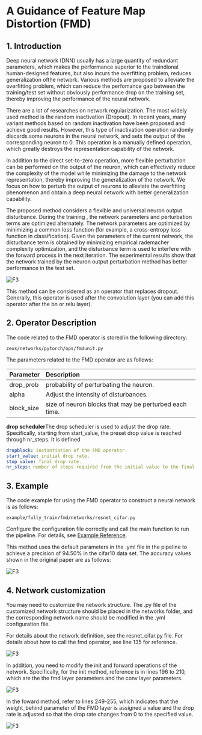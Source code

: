 # A Guidance of Feature Map Distortion (FMD)

## 1. Introduction

Deep neural network (DNN) usually has a large quantity of redundant parameters, which makes the performance superior to the traindional human-designed features, but also incurs the overfitting problem, reduces generalization ofthe network. Various methods are proposed to alleviate the overfitting problem, which can reduce the perfomance gap between the training/test set without obviously performance drop on the training set, thereby improving the performance of the neural network.

There are a lot of researches on network regularization. The most widely used method is the random inactivation (Dropout). In recent years, many variant methods based on random inactivation have been proposed and achieve good results. However, this type of inactivation operation randomly discards some neurons in the neural network, and sets the output of the corresponding neuron to 0. This operation is a manually defined operation, which greatly destroys the representation capability of the network.

In addition to the direct set-to-zero operation, more flexible perturbation can be performed on the output of the neuron, which can effectively reduce the complexity of the model while minimizing the damage to the network representation, thereby improving the generalization of the network. We focus on how to perturb the output of neurons to alleviate the overfitting phenomenon and obtain a deep neural network with better generalization capability.

The proposed method considers a flexible and universal neuron output disturbance. During the training , the network parameters and perturbation terms are optimized alternately. The network parameters are optimized by minimizing a common loss function (for example, a cross-entropy loss function in classification). Given the parameters of the current network, the disturbance term is obtained by minimizing empirical rademacher complexity optimization, and the disturbance term is used to interfere with the forward process in the next iteration. The experimental results show that the network trained by the neuron output perturbation method has better performance in the test set.

![F3](../../images/fmd_framework.PNG)

This method can be considered as an operator that replaces dropout. Generally, this operator is used after the convolution layer (you can add this operator after the bn or relu layer).

## 2. Operator Description

The code related to the FMD operator is stored in the following directory:

```text
zeus/networks/pytorch/ops/fmdunit.py
```

The parameters related to the FMD operator are as follows:

| Parameter | Description |
| :-- | :-- |
| drop_prob  | probability of perturbating the neuron. |
| alpha | Adjust the intensity of disturbances. |
| block_size | size of neuron blocks that may be perturbed each time. |

**drop scheduler**The drop scheduler is used to adjust the drop rate. Specifically, starting from start_value, the preset drop value is reached through nr_steps. It is defined

```yaml
dropblock: instantiation of the FMD operator.
start_value: initial drop rate.
stop_value: final drop rate.
nr_steps: number of steps required from the initial value to the final value.
```

## 3. Example

The code example for using the FMD operator to construct a neural network is as follows:

```text
example/fully_train/fmd/networks/resnet_cifar.py
```

Configure the configuration file correctly and call the main function to run the pipeline. For details, see [Example Reference](../user/examples.md).

This method uses the default parameters in the .yml file in the pipeline to achieve a precision of 94.50% in the cifar10 data set. The accuracy values shown in the original paper are as follows:

![F3](../../images/fmd_2.PNG)

## 4. Network customization

You may need to customize the network structure. The .py file of the customized network structure should be placed in the networks folder, and the corresponding network name should be modified in the .yml configuration file.

For details about the network definition, see the resnet_cifar.py file. For details about how to call the fmd operator, see line 135 for reference.

![F3](../../images/fmd_3.PNG)

In addition, you need to modify the init and forward operations of the network. Specifically, for the init method, reference is in lines 196 to 210, which are the the fmd layer parameters and the conv layer parameters.

![F3](../../images/fmd_4.PNG)

In the foward method, refer to lines 249-255, which indicates that the weight_behind parameter of the FMD layer is assigned a value and the drop rate is adjusted so that the drop rate changes from 0 to the specified value.

![F3](../../images/fmd_5.PNG)
